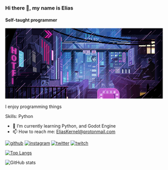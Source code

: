 ### Hi there 👋, my name is Elias
#### Self-taught programmer
![Self-taught programmer](https://raw.githubusercontent.com/EliasKernel/EliasKernel/main/City.gif)

I enjoy programming things

Skills: Python

- 🌱 I’m currently learning Python, and Godot Engine 
- 📫 How to reach me: EliasKernel@protonmail.com 


[<img src='https://cdn.jsdelivr.net/npm/simple-icons@3.0.1/icons/github.svg' alt='github' height='40'>](https://github.com/EliasKernel)  [<img src='https://cdn.jsdelivr.net/npm/simple-icons@3.0.1/icons/instagram.svg' alt='instagram' height='40'>](https://www.instagram.com/EliasKernel/)  [<img src='https://cdn.jsdelivr.net/npm/simple-icons@3.0.1/icons/twitter.svg' alt='twitter' height='40'>](https://twitter.com/EliasKernel)  [<img src='https://cdn.jsdelivr.net/npm/simple-icons@3.0.1/icons/twitch.svg' alt='twitch' height='40'>](EliasKernel)  

[![Top Langs](https://github-readme-stats.vercel.app/api/top-langs/?username=EliasKernel)](https://github.com/anuraghazra/github-readme-stats)

![GitHub stats](https://github-readme-stats.vercel.app/api?username=EliasKernel&show_icons=true)  

